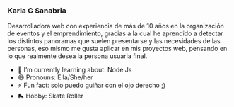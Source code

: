 ### Karla G Sanabria

Desarrolladora web con experiencia de más de 10 años en la organización de eventos y el emprendimiento, gracias a la cual he aprendido a detectar los distintos panoramas que suelen presentarse y las necesidades de las personas, eso mismo me gusta aplicar en mis proyectos web, pensando en lo que realmente desea la persona usuaria final.

- 🌱 I’m currently learning about: Node Js
- 😄 Pronouns: Ella/She/her
-  ⚡ Fun fact: solo puedo guiñar con el ojo derecho ;)
- 🛼 Hobby: Skate Roller
